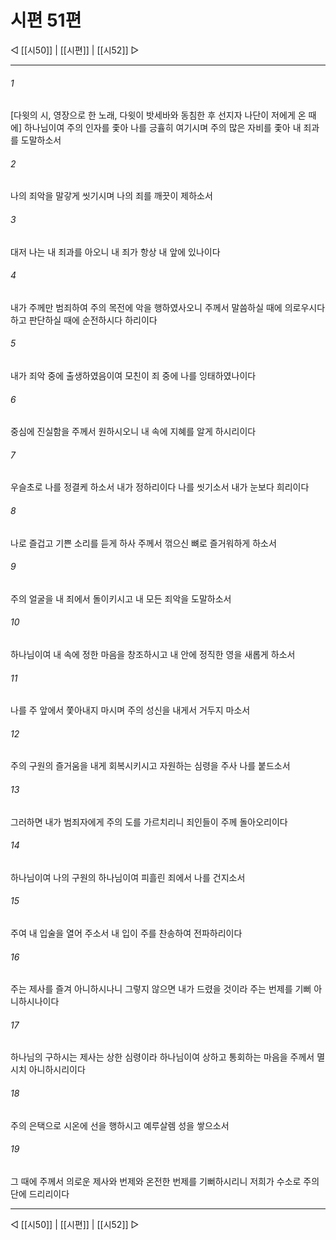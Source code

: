 ﻿# 시편 51편

◁ [[시50]] | [[시편]] | [[시52]] ▷
***

###### 1
[다윗의 시, 영장으로 한 노래, 다윗이 밧세바와 동침한 후 선지자 나단이 저에게 온 때에] 하나님이여 주의 인자를 좇아 나를 긍휼히 여기시며 주의 많은 자비를 좇아 내 죄과를 도말하소서

###### 2
나의 죄악을 말갛게 씻기시며 나의 죄를 깨끗이 제하소서

###### 3
대저 나는 내 죄과를 아오니 내 죄가 항상 내 앞에 있나이다

###### 4
내가 주께만 범죄하여 주의 목전에 악을 행하였사오니 주께서 말씀하실 때에 의로우시다 하고 판단하실 때에 순전하시다 하리이다

###### 5
내가 죄악 중에 출생하였음이여 모친이 죄 중에 나를 잉태하였나이다

###### 6
중심에 진실함을 주께서 원하시오니 내 속에 지혜를 알게 하시리이다

###### 7
우슬초로 나를 정결케 하소서 내가 정하리이다 나를 씻기소서 내가 눈보다 희리이다

###### 8
나로 즐겁고 기쁜 소리를 듣게 하사 주께서 꺾으신 뼈로 즐거워하게 하소서

###### 9
주의 얼굴을 내 죄에서 돌이키시고 내 모든 죄악을 도말하소서

###### 10
하나님이여 내 속에 정한 마음을 창조하시고 내 안에 정직한 영을 새롭게 하소서

###### 11
나를 주 앞에서 쫓아내지 마시며 주의 성신을 내게서 거두지 마소서

###### 12
주의 구원의 즐거움을 내게 회복시키시고 자원하는 심령을 주사 나를 붙드소서

###### 13
그러하면 내가 범죄자에게 주의 도를 가르치리니 죄인들이 주께 돌아오리이다

###### 14
하나님이여 나의 구원의 하나님이여 피흘린 죄에서 나를 건지소서

###### 15
주여 내 입술을 열어 주소서 내 입이 주를 찬송하여 전파하리이다

###### 16
주는 제사를 즐겨 아니하시나니 그렇지 않으면 내가 드렸을 것이라 주는 번제를 기뻐 아니하시나이다

###### 17
하나님의 구하시는 제사는 상한 심령이라 하나님이여 상하고 통회하는 마음을 주께서 멸시치 아니하시리이다

###### 18
주의 은택으로 시온에 선을 행하시고 예루살렘 성을 쌓으소서

###### 19
그 때에 주께서 의로운 제사와 번제와 온전한 번제를 기뻐하시리니 저희가 수소로 주의 단에 드리리이다


***
◁ [[시50]] | [[시편]] | [[시52]] ▷